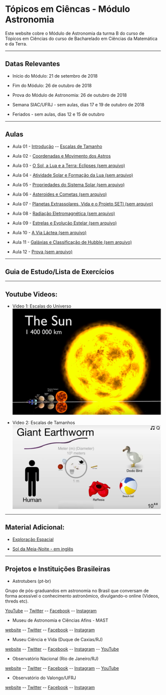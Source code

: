 # Tópicos em Ciêncas - Módulo Astronomia   

Este website cobre o Módulo de Astronomia da turma B do curso de Tópicos em Ciências do curso de Bacharelado em Ciências da Matemática e da Terra.

___

## Datas Relevantes

 - Início do Módulo: 21 de setembro de 2018

 - Fim do Módulo: 26 de outubro de 2018

 - Prova do Módulo de Astronomia: 26 de outubro de 2018

 - Semana SIAC/UFRJ - sem aulas, dias 17 e 19 de outubro de 2018

 - Feriados - sem aulas, dias 12 e 15 de outubro

___

## Aulas

- Aula 01 - [Introdução](./lectures/aula1carreira.pdf) -- [Escalas de Tamanho](./lectures/aula2_Escalas.pdf) 

- Aula 02 - [Coordenadas e Movimento dos Astros](./lectures/aula4_Movimento_Terra.pdf)

- Aula 03 - [O Sol, a Lua e a Terra: Eclipses (sem arquivo)]()

- Aula 04 - [Atividade Solar e Formação da Lua (sem arquivo)]()

- Aula 05 - [Propriedades do Sistema Solar (sem arquivo)]()

- Aula 06 - [Asteroides e Cometas (sem arquivo)]()

- Aula 07 - [Planetas Extrassolares, Vida e o Projeto SETI (sem arquivo)]()

- Aula 08 - [Radiação Eletromagnética (sem arquivo)]()

- Aula 09 - [Estrelas e Evolução Estelar (sem arquivo)]()

- Aula 10 - [A Via Láctea (sem arquivo)]()

- Aula 11 - [Galáxias e Classificação de Hubble (sem arquivo)]()

- Aula 12 - [Prova (sem arquivo)]()

___

## Guia de Estudo/Lista de Exercícios

___

## Youtube Videos: 

 - Video 1: Escalas do Universo
[![Escalas do Universo em 3D](./images/aula1.png)](https://www.youtube.com/watch?v=i93Z7zljQ7I "Escalas do Universo em 3D") 

- Video 2: Escalas de Tamanhos
[![Escalas de Tamanhos](./images/aula1.1.png)](https://www.youtube.com/watch?v=5AAR7bNSM_s "Escalas de Tamanhos") 

___

## Material Adicional: 

- [Exploração Espacial](./lectures/aula3_Exploracao_Espacial.pdf)

- [Sol da Meia-Noite - em inglês](https://www.scienceabc.com/pure-sciences/midnight-sun-what-is-it-and-why-does-it-occur.html)

___

## Projetos e Instituições Brasileiras

- Astrotubers (pt-br)

Grupo de pós-graduandos em astronomia no Brasil que conversam de forma acessível o conhecimento astronômico, divulgando-o online (Videos, threds etc).

[YouTube](https://www.youtube.com/channel/UCGYBY4KaFYmkEKAGLL07BXw) -- [Twitter](https://twitter.com/astrotubers) -- [Facebook](https://www.facebook.com/AstroTubers/) -- [Instagram](https://www.instagram.com/astrotubers/)

- Museu de Astronomia e Ciências Afins - MAST

[website](http://mast.br/pt-br/) -- [Twitter](https://twitter.com/MuseuAstronomia) -- [Facebook](https://www.facebook.com/museuastronomia/) -- [Instagram](https://www.instagram.com/museudeastronomia/)

- Museu Ciência e Vida (Duque de Caxias/RJ)

[website](http://www.museucienciaevida.com.br/) -- [Twitter](https://twitter.com/muscienciaevida) -- [Facebook](https://www.facebook.com/museucienciaevida) -- [Instagram](https://www.instagram.com/museucienciaevida/) -- [YouTube](https://www.youtube.com/channel/UCdzjlZMZafNlcAhq_Tz0jYg)

- Observatório Nacional (Rio de Janeiro/RJ)

[website](http://on.br/index.php/pt-br/) -- [Twitter](https://twitter.com/ON_MCTIC) -- [Facebook](https://www.facebook.com/observatorionacional) -- [Instagram](https://www.instagram.com/observatorionacional/) -- [YouTube](https://www.youtube.com/user/observatorionacional)

- Observatório do Valongo/UFRJ

[website](http://www.ov.ufrj.br) -- [Twitter](https://twitter.com/ValongoUFRJ) -- [Facebook](https://www.facebook.com/ValongoUFRJ/) -- [Instagram](https://www.instagram.com/valongoufrj/)